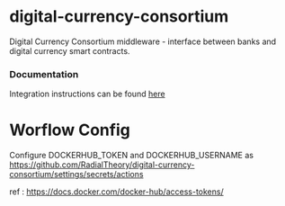 # digital-currency-consortium
Digital Currency Consortium middleware - interface between banks and digital currency smart contracts.

### Documentation

Integration instructions can be found [here](https://provenance-io.github.io/docs-dcc/)

# Worflow Config

Configure DOCKERHUB_TOKEN and DOCKERHUB_USERNAME as https://github.com/RadialTheory/digital-currency-consortium/settings/secrets/actions

ref : https://docs.docker.com/docker-hub/access-tokens/

